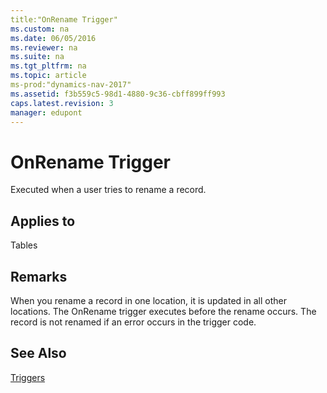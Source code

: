 ```yaml
---
title:"OnRename Trigger"
ms.custom: na
ms.date: 06/05/2016
ms.reviewer: na
ms.suite: na
ms.tgt_pltfrm: na
ms.topic: article
ms-prod:"dynamics-nav-2017"
ms.assetid: f3b559c5-98d1-4880-9c36-cbff899ff993
caps.latest.revision: 3
manager: edupont
---
```

# OnRename Trigger
Executed when a user tries to rename a record.  
  
## Applies to  
 Tables  
  
## Remarks  
 When you rename a record in one location, it is updated in all other locations. The OnRename trigger executes before the rename occurs. The record is not renamed if an error occurs in the trigger code.  
  
## See Also  
 [Triggers](Triggers.md)